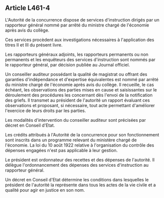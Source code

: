 Article L461-4
----
L'Autorité de la concurrence dispose de services d'instruction dirigés par un
rapporteur général nommé par arrêté du ministre chargé de l'économie après avis
du collège.

Ces services procèdent aux investigations nécessaires à l'application des titres
II et III du présent livre.

Les rapporteurs généraux adjoints, les rapporteurs permanents ou non permanents
et les enquêteurs des services d'instruction sont nommés par le rapporteur
général, par décision publiée au Journal officiel.

Un conseiller auditeur possédant la qualité de magistrat ou offrant des
garanties d'indépendance et d'expertise équivalentes est nommé par arrêté du
ministre chargé de l'économie après avis du collège. Il recueille, le cas
échéant, les observations des parties mises en cause et saisissantes sur le
déroulement des procédures les concernant dès l'envoi de la notification des
griefs. Il transmet au président de l'autorité un rapport évaluant ces
observations et proposant, si nécessaire, tout acte permettant d'améliorer
l'exercice de leurs droits par les parties.

Les modalités d'intervention du conseiller auditeur sont précisées par décret en
Conseil d'Etat.

Les crédits attribués à l'Autorité de la concurrence pour son fonctionnement
sont inscrits dans un programme relevant du ministère chargé de l'économie. La
loi du 10 août 1922 relative à l'organisation du contrôle des dépenses engagées
n'est pas applicable à leur gestion.

Le président est ordonnateur des recettes et des dépenses de l'autorité. Il
délègue l'ordonnancement des dépenses des services d'instruction au rapporteur
général.

Un décret en Conseil d'Etat détermine les conditions dans lesquelles le
président de l'autorité la représente dans tous les actes de la vie civile et a
qualité pour agir en justice en son nom.
